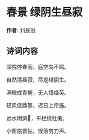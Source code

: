 # 春景 绿阴生昼寂

**作者**: 刘辰翁

## 诗词内容

深院停春雨，庭空鸟不鸣。

自然清昼寂，尽是绿阴生。

满眼成青幄，无人惜绛英。

轻风低鼎篆，迟日上帘旌。

远水明㶉𫛶，平栏绕杜蘅。

小窗临晋帖，悮落剪刀声。

